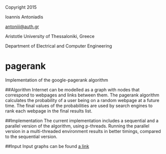Copyright 2015

Ioannis Antoniadis

<antoniii@auth.gr>

Aristotle University of Thessaloniki, Greece

Department of Electrical and Computer Engineering

# pagerank
Implementation of the google-pagerank algorithm

##Algorithm
Internet can be modelled as a graph with nodes that correspond to webpages and links between them.
The pagerank algorithm calculates the probability of a user being on a random webpage at a future time.
The final values of the probabilities are used by search engines to rank each webpage in the final results list. 

##Implementation
The current implementation includes a sequential and a parallel version of the algorithm, using p-threads. Running the parallel version in a multi-threaded environment results in better timings, compared to the sequential version.

##Input
Input graphs can be found [a link](https://www.dropbox.com/sh/aeqm6dnf50au34u/AABXbtB3DeeFPOoirDP0DGqya?dl=0)
